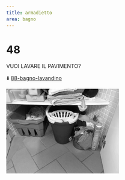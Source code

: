 ```yaml
---
title: armadietto
area: bagno
---
```

# 48
VUOI LAVARE IL PAVIMENTO?

⬇️ [88-bagno-lavandino](88-bagno-lavandino.md)

![foto_140](_assets/preview/foto_140.jpg)